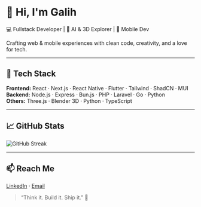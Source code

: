 # 👋 Hi, I'm Galih

💻 Fullstack Developer | 🤖 AI & 3D Explorer | 📱 Mobile Dev

Crafting web & mobile experiences with clean code, creativity, and a love for tech.

---

## 🧰 Tech Stack
**Frontend:** React · Next.js · React Native · Flutter · Tailwind · ShadCN · MUI  
**Backend:** Node.js · Express · Bun.js · PHP · Laravel · Go  · Python  
**Others:** Three.js · Blender 3D · Python · TypeScript

---

## 📈 GitHub Stats
![GitHub Streak](https://github-readme-streak-stats.herokuapp.com/?user=septiandr&theme=radical)

---

## 📫 Reach Me
[LinkedIn](https://www.linkedin.com/in/septiandr/) · [Email](mailto:sdwirisanggalih@gmail.com)

> “Think it. Build it. Ship it.” 🚀
